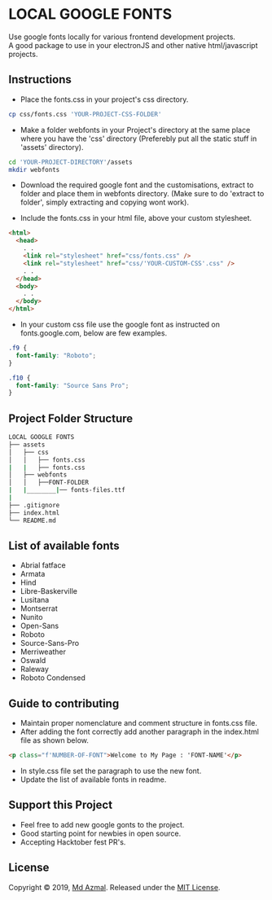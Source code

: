 # LOCAL GOOGLE FONTS

Use google fonts locally for various frontend development projects.  
A good package to use in your electronJS and other native html/javascript projects.

## Instructions

- Place the fonts.css in your project's css directory.

```bash
cp css/fonts.css 'YOUR-PROJECT-CSS-FOLDER'
```

- Make a folder webfonts in your Project's directory at the same place where you have the 'css' directory
  (Preferebly put all the static stuff in 'assets' directory).

```bash
cd 'YOUR-PROJECT-DIRECTORY'/assets
mkdir webfonts
```

- Download the required google font and the customisations, extract to folder and place them in webfonts directory. (Make sure to do 'extract to folder', simply extracting and copying wont work).

- Include the fonts.css in your html file, above your custom stylesheet.

```html
<html>
  <head>
    . .
    <link rel="stylesheet" href="css/fonts.css" />
    <link rel="stylesheet" href="css/'YOUR-CUSTOM-CSS'.css" />
    . .
  </head>
  <body>
    . .
  </body>
</html>
```

- In your custom css file use the google font as instructed on fonts.google.com, below are few examples.

```css
.f9 {
  font-family: "Roboto";
}

.f10 {
  font-family: "Source Sans Pro";
}
```

## Project Folder Structure

```bash
LOCAL GOOGLE FONTS
├── assets
│   ├── css
│   │   ├── fonts.css
|   |   ├── fonts.css
│   ├── webfonts
│   │   ├──FONT-FOLDER
|   |________|── fonts-files.ttf
|
├── .gitignore
├── index.html
└── README.md
```

## List of available fonts

- Abrial fatface
- Armata
- Hind
- Libre-Baskerville
- Lusitana
- Montserrat
- Nunito
- Open-Sans
- Roboto
- Source-Sans-Pro
- Merriweather
- Oswald
- Raleway
- Roboto Condensed

## Guide to contributing

- Maintain proper nomenclature and comment structure in fonts.css file.
- After adding the font correctly add another paragraph in the index.html file as shown below.

```html
<p class="f'NUMBER-OF-FONT">Welcome to My Page : 'FONT-NAME'</p>
```

- In style.css file set the paragraph to use the new font.
- Update the list of available fonts in readme.

## Support this Project

- Feel free to add new google gonts to the project.
- Good starting point for newbies in open source.
- Accepting Hacktober fest PR's.

## License

Copyright © 2019, [Md Azmal](https://github.com/md-azmal).
Released under the [MIT License](LICENSE).
